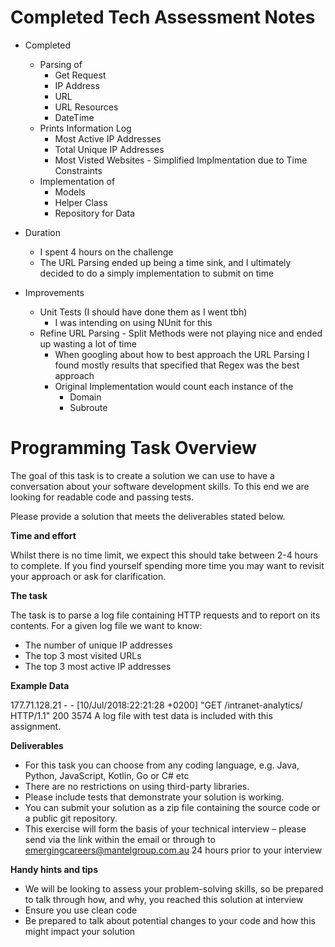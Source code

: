 # Completed Tech Assessment Notes

- Completed
    - Parsing of 
        - Get Request
        - IP Address
        - URL
        - URL Resources
        - DateTime
    - Prints Information Log
        - Most Active IP Addresses
        - Total Unique IP Addresses
        - Most Visted Websites - Simplified Implmentation due to Time Constraints
    - Implementation of
        - Models
        - Helper Class
        - Repository for Data

- Duration
    - I spent 4 hours on the challenge
    - The URL Parsing ended up being a time sink, and I ultimately decided to do a simply implementation to submit on time

- Improvements
    - Unit Tests (I should have done them as I went tbh)
        - I was intending on using NUnit for this
    - Refine URL Parsing - Split Methods were not playing nice and ended up wasting a lot of time
        - When googling about how to best approach the URL Parsing I found mostly results that specified that Regex was the best approach
        - Original Implementation would count each instance of the
            - Domain
            - Subroute

# Programming Task Overview

The goal of this task is to create a solution we can use to have a conversation about your
software development skills. To this end we are looking for readable code and passing
tests.

Please provide a solution that meets the deliverables stated below.

**Time and effort**

Whilst there is no time limit, we expect this should take between 2-4 hours to complete. If
you find yourself spending more time you may want to revisit your approach or ask for
clarification.

**The task**

The task is to parse a log file containing HTTP requests and to report on its contents. For a
given log file we want to know:
- The number of unique IP addresses
- The top 3 most visited URLs
- The top 3 most active IP addresses

**Example Data**

177.71.128.21 - - [10/Jul/2018:22:21:28 +0200] "GET /intranet-analytics/ HTTP/1.1" 200 3574
A log file with test data is included with this assignment.

**Deliverables**

- For this task you can choose from any coding language, e.g. Java, Python,
JavaScript, Kotlin, Go or C# etc
- There are no restrictions on using third-party libraries.
- Please include tests that demonstrate your solution is working.
- You can submit your solution as a zip file containing the source code or a public git
repository.
- This exercise will form the basis of your technical interview – please send via the
link within the email or through to emergingcareers@mantelgroup.com.au 24
hours prior to your interview

**Handy hints and tips**

- We will be looking to assess your problem-solving skills, so be prepared to talk
through how, and why, you reached this solution at interview
- Ensure you use clean code
- Be prepared to talk about potential changes to your code and how this might
impact your solution